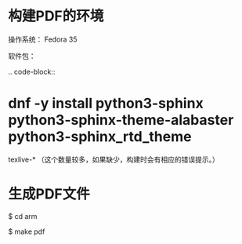 
# 构建PDF的环境

操作系统： Fedora 35

软件包：

.. code-block:: 
   # dnf -y install python3-sphinx python3-sphinx-theme-alabaster python3-sphinx_rtd_theme

texlive-* （这个数量较多，如果缺少，构建时会有相应的错误提示。）

# 生成PDF文件

$ cd arm

$ make pdf

